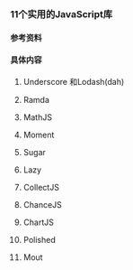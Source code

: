 ### 11个实用的JavaScript库

#### 参考资料

#### 具体内容
1. Underscore 和Lodash(dah)

2. Ramda

3. MathJS

4. Moment

5. Sugar

6. Lazy

7. CollectJS

8. ChanceJS

9. ChartJS

10. Polished

11. Mout
